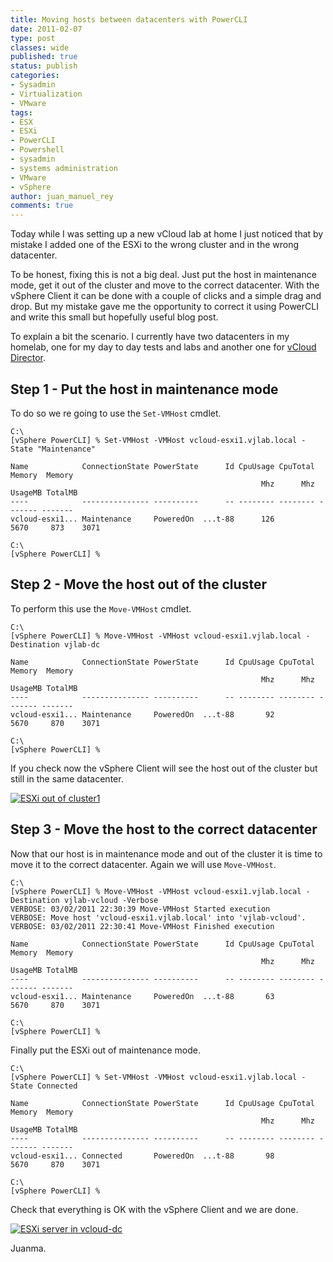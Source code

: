 ```yaml
---
title: Moving hosts between datacenters with PowerCLI
date: 2011-02-07
type: post
classes: wide
published: true
status: publish
categories:
- Sysadmin
- Virtualization
- VMware
tags:
- ESX
- ESXi
- PowerCLI
- Powershell
- sysadmin
- systems administration
- VMware
- vSphere
author: juan_manuel_rey
comments: true
---
```


Today while I was setting up a new vCloud lab at home I just noticed that by mistake I added one of the ESXi to the wrong cluster and in the wrong datacenter.

To be honest, fixing this is not a big deal. Just put the host in maintenance mode, get it out of the cluster and move to the correct datacenter. With the vSphere Client it can be done with a couple of clicks and a simple drag and drop. But my mistake gave me the opportunity to correct it using PowerCLI and write this small but hopefully useful blog post.

To explain a bit the scenario. I currently have two datacenters in my homelab, one for my day to day tests and labs and another one for [vCloud Director](http://www.vmware.com/products/vcloud-director/).

## Step 1 - Put the host in maintenance mode

To do so we re going to use the `Set-VMHost` cmdlet.

```
C:\
[vSphere PowerCLI] % Set-VMHost -VMHost vcloud-esxi1.vjlab.local -State "Maintenance"

Name            ConnectionState PowerState      Id CpuUsage CpuTotal  Memory  Memory
                                                        Mhz      Mhz UsageMB TotalMB
----            --------------- ----------      -- -------- -------- ------- -------
vcloud-esxi1... Maintenance     PoweredOn  ...t-88      126     5670     873    3071

C:\
[vSphere PowerCLI] %
```

## Step 2 - Move the host out of the cluster

To perform this use the `Move-VMHost` cmdlet.

```
C:\
[vSphere PowerCLI] % Move-VMHost -VMHost vcloud-esxi1.vjlab.local -Destination vjlab-dc

Name            ConnectionState PowerState      Id CpuUsage CpuTotal  Memory  Memory
                                                        Mhz      Mhz UsageMB TotalMB
----            --------------- ----------      -- -------- -------- ------- -------
vcloud-esxi1... Maintenance     PoweredOn  ...t-88       92     5670     870    3071

C:\
[vSphere PowerCLI] %
```

If you check now the vSphere Client will see the host out of the cluster but still in the same datacenter.

[![](/assets/images/esxi_out_cluster.png "ESXi out of cluster1")]({{site.url}}/assets/images/esxi_out_cluster.png)

## Step 3 - Move the host to the correct datacenter

Now that our host is in maintenance mode and out of the cluster it is time to move it to the correct datacenter. Again we will use `Move-VMHost`.

```
C:\
[vSphere PowerCLI] % Move-VMHost -VMHost vcloud-esxi1.vjlab.local -Destination vjlab-vcloud -Verbose
VERBOSE: 03/02/2011 22:30:39 Move-VMHost Started execution
VERBOSE: Move host 'vcloud-esxi1.vjlab.local' into 'vjlab-vcloud'.
VERBOSE: 03/02/2011 22:30:41 Move-VMHost Finished execution

Name            ConnectionState PowerState      Id CpuUsage CpuTotal  Memory  Memory
                                                        Mhz      Mhz UsageMB TotalMB
----            --------------- ----------      -- -------- -------- ------- -------
vcloud-esxi1... Maintenance     PoweredOn  ...t-88       63     5670     870    3071

C:\
[vSphere PowerCLI] %
```

Finally put the ESXi out of maintenance mode.

```
C:\
[vSphere PowerCLI] % Set-VMHost -VMHost vcloud-esxi1.vjlab.local -State Connected

Name            ConnectionState PowerState      Id CpuUsage CpuTotal  Memory  Memory
                                                        Mhz      Mhz UsageMB TotalMB
----            --------------- ----------      -- -------- -------- ------- -------
vcloud-esxi1... Connected       PoweredOn  ...t-88       98     5670     870    3071

C:\
[vSphere PowerCLI] %
```

Check that everything is OK with the vSphere Client and we are done.

[![](/assets/images/esxi-vcloud-dc.png "ESXi server in vcloud-dc")]({{site.url}}/assets/images/esxi-vcloud-dc.png)

Juanma.
